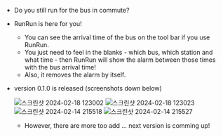 * Do you still run for the bus in commute?
* RunRun is here for you!
  - You can see the arrival time of the bus on the tool bar if you use RunRun.
  - You just need to feel in the blanks - which bus, which station and what time - then RunRun will show the alarm between those times with the bus arrival time!
  - Also, it removes the alarm by itself.


* version 0.1.0 is released (screenshots down below)

  ![스크린샷 2024-02-18 123002](https://github.com/w1024ji/RunRun/assets/101488641/14681c8b-6d5f-4afa-80a6-38abdaa10818)
  ![스크린샷 2024-02-18 123023](https://github.com/w1024ji/RunRun/assets/101488641/ccddd401-2a95-4a2b-826b-04d99fdfc53f)
  ![스크린샷 2024-02-14 215518](https://github.com/w1024ji/RunRun/assets/101488641/9269cd60-a36f-4be1-b21d-a6a933397ff4)
  ![스크린샷 2024-02-14 215527](https://github.com/w1024ji/RunRun/assets/101488641/90a894ec-fa92-4b03-8015-9eb4b218e8dd)



  - However, there are more too add ... next version is comming up!
